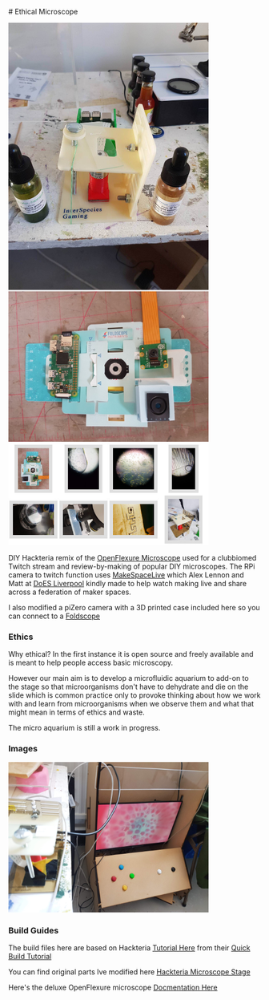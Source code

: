 
# Ethical Microscope

<img src="images/prototype1.jpg" width="400">
<img src="images/microfold_2.jpg" width="400">
<img src="images/maker_montage_2019-07-01.jpg" width="400">


DIY Hackteria remix of the [OpenFlexure Microscope](https://github.com/rwb27/openflexure_microscope) used for a clubbiomed Twitch stream and review-by-making of popular DIY microscopes. The RPi camera to twitch function uses [MakeSpaceLive](https://github.com/DynamicDevices/makespacelive) which Alex Lennon and Matt at [DoES Liverpool](http://doesliverpool.com) kindly made to help watch making live and share across a federation of maker spaces.

I also modified a piZero camera with a 3D printed case included here so you can connect to a [Foldscope](https://www.foldscope.com)

### Ethics

Why ethical? In the first instance it is open source and freely available and is meant to help people access basic microscopy.

However our main aim is to develop a microfluidic aquarium to add-on to the stage so that microorganisms don't have to dehydrate and die on the slide which is common practice only to provoke thinking about how we work with and learn from microorganisms when we observe them and what that might mean in terms of ethics and waste.

The micro aquarium is still a work in progress.

### Images

<img src="images/cab1.png" width="400">

### Build Guides

The build files here are based on Hackteria [Tutorial Here](https://publiclab.org/notes/partsandcrafts/02-15-2018/2-attaching-your-raspberry-pi-camera-to-a-microscope-objective-lens)
 from their [Quick Build Tutorial](https://publiclab.org/notes/partsandcrafts/12-02-2017/quick-build-raspberry-pi-microscope)

You can find original parts Ive modified here [Hackteria Microscope Stage](https://www.thingiverse.com/thing:1057872)

Here's the deluxe OpenFlexure microscope [Docmentation Here](http://rwb27.github.io/openflexure_microscope/docs/0_printing.html)
